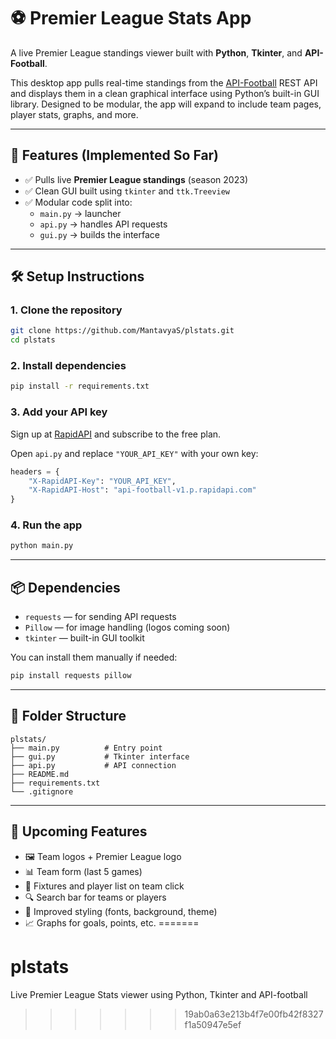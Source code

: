 # ⚽ Premier League Stats App

A live Premier League standings viewer built with **Python**, **Tkinter**, and **API-Football**.

This desktop app pulls real-time standings from the [API-Football](https://www.api-football.com/) REST API and displays them in a clean graphical interface using Python’s built-in GUI library. Designed to be modular, the app will expand to include team pages, player stats, graphs, and more.

---

## 🚀 Features (Implemented So Far)

- ✅ Pulls live **Premier League standings** (season 2023)
- ✅ Clean GUI built using `tkinter` and `ttk.Treeview`
- ✅ Modular code split into:
  - `main.py` → launcher
  - `api.py` → handles API requests
  - `gui.py` → builds the interface

---

## 🛠 Setup Instructions

### 1. Clone the repository
```bash
git clone https://github.com/MantavyaS/plstats.git
cd plstats
```

### 2. Install dependencies
```bash
pip install -r requirements.txt
```

### 3. Add your API key
Sign up at [RapidAPI](https://rapidapi.com/api-sports/api/api-football/) and subscribe to the free plan.

Open `api.py` and replace `"YOUR_API_KEY"` with your own key:
```python
headers = {
    "X-RapidAPI-Key": "YOUR_API_KEY",
    "X-RapidAPI-Host": "api-football-v1.p.rapidapi.com"
}
```

### 4. Run the app
```bash
python main.py
```

---

## 📦 Dependencies

- `requests` — for sending API requests
- `Pillow` — for image handling (logos coming soon)
- `tkinter` — built-in GUI toolkit

You can install them manually if needed:
```bash
pip install requests pillow
```

---

## 🧱 Folder Structure

```
plstats/
├── main.py          # Entry point
├── gui.py           # Tkinter interface
├── api.py           # API connection
├── README.md
├── requirements.txt
└── .gitignore
```

---

## 🧪 Upcoming Features

- 🖼 Team logos + Premier League logo
- 📊 Team form (last 5 games)
- 📅 Fixtures and player list on team click
- 🔍 Search bar for teams or players
- 🎨 Improved styling (fonts, background, theme)
- 📈 Graphs for goals, points, etc.
=======
# plstats
Live Premier League Stats viewer using Python, Tkinter and API-football
>>>>>>> 19ab0a63e213b4f7e00fb42f8327f1a50947e5ef
